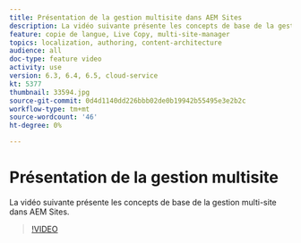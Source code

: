 ```yaml
---
title: Présentation de la gestion multisite dans AEM Sites
description: La vidéo suivante présente les concepts de base de la gestion multi-site dans AEM Sites.
feature: copie de langue, Live Copy, multi-site-manager
topics: localization, authoring, content-architecture
audience: all
doc-type: feature video
activity: use
version: 6.3, 6.4, 6.5, cloud-service
kt: 5377
thumbnail: 33594.jpg
source-git-commit: 0d4d1140dd226bbb02de0b19942b55495e3e2b2c
workflow-type: tm+mt
source-wordcount: '46'
ht-degree: 0%

---
```



# Présentation de la gestion multisite

La vidéo suivante présente les concepts de base de la gestion multi-site dans AEM Sites.

>[!VIDEO](https://video.tv.adobe.com/v/33594?quality=12&learn=on)
